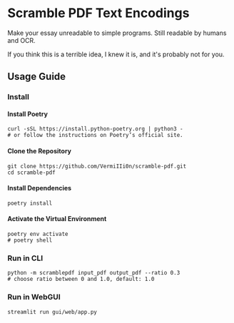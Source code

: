 # Scramble PDF Text Encodings

Make your essay unreadable to simple programs. Still readable by humans and OCR.

If you think this is a terrible idea, I knew it is, and it's probably not for you.

## Usage Guide

### Install

#### Install Poetry

```shell
curl -sSL https://install.python-poetry.org | python3 -
# or follow the instructions on Poetry’s official site.
```

#### Clone the Repository

```shell
git clone https://github.com/VermiIIi0n/scramble-pdf.git
cd scramble-pdf
```

#### Install Dependencies

```shell
poetry install
```

#### Activate the Virtual Environment

```shell
poetry env activate
# poetry shell
```

### Run in CLI

```shell
python -m scramblepdf input_pdf output_pdf --ratio 0.3
# choose ratio between 0 and 1.0, default: 1.0
```

### Run in WebGUI

```shell
streamlit run gui/web/app.py
```
